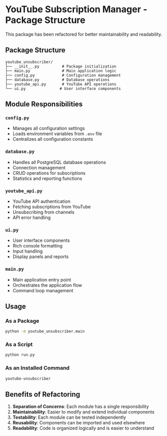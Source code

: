 # YouTube Subscription Manager - Package Structure

This package has been refactored for better maintainability and readability.

## Package Structure

```
youtube_unsubscriber/
├── __init__.py          # Package initialization
├── main.py              # Main application logic
├── config.py            # Configuration management
├── database.py          # Database operations
├── youtube_api.py       # YouTube API operations
└── ui.py               # User interface components
```

## Module Responsibilities

### `config.py`
- Manages all configuration settings
- Loads environment variables from `.env` file
- Centralizes all configuration constants

### `database.py`
- Handles all PostgreSQL database operations
- Connection management
- CRUD operations for subscriptions
- Statistics and reporting functions

### `youtube_api.py`
- YouTube API authentication
- Fetching subscriptions from YouTube
- Unsubscribing from channels
- API error handling

### `ui.py`
- User interface components
- Rich console formatting
- Input handling
- Display panels and reports

### `main.py`
- Main application entry point
- Orchestrates the application flow
- Command loop management

## Usage

### As a Package
```bash
python -m youtube_unsubscriber.main
```

### As a Script
```bash
python run.py
```

### As an Installed Command
```bash
youtube-unsubscriber
```

## Benefits of Refactoring

1. **Separation of Concerns**: Each module has a single responsibility
2. **Maintainability**: Easier to modify and extend individual components
3. **Testability**: Each module can be tested independently
4. **Reusability**: Components can be imported and used elsewhere
5. **Readability**: Code is organized logically and is easier to understand
